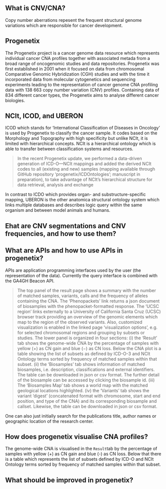## What is CNV/CNA?
Copy number aberrations repesent the frequent structural genome variations which are responsible 
for cancer development.

## Progenetix 

The Progenetix project is a cancer genome data resource which represents individual cancer CNA profiles together with associated metada from a broad range of oncogenomic studies and data repositories. Progenetix was first established in 2001 when it focused on data from chromosomal Comparative Genomic Hybridization (CGH) studies and with the time it incorporated data from molecular cytogenetics and sequencing experiments leading to the representation of cancer genome CNA profiling data with 138 663 copy number variation (CNV) profiles. Containing data of 834 different cancer types, the Progenetix aims to analyse different cancer biologies. 

## NCIt, ICOD, and UBERON

ICOD which stands for ‘International Classification of Diseases in Oncology’ is used by Progenetix to classify the cancer sample. It codes based on the Morphology and Topography with high specificity but unlike NCIt, it is limited with hierarchical concepts. NCIt is a hierarchical ontology which is able to transfer between classification systems and resources. 

>In the recent Progenetix update, we performed a data-driven generation of ICD-O—NCIt mappings and added the derived NCIt codes to all (existing and new) samples (mapping available through GitHub repository ‘progenetix/ICDOntologies’; manuscript in preparation), to take advantage of NCIt’s hierarchical structure for data retrieval, analysis and exchange

In contrast to ICDO which provides organ- and substructure-specific mapping, UBERON is the other anatomica structural ontology system which links multiple databases and describes logic query within the same organism and between model animals and humans. 

## Ehat are CNV segmentations and CNV frequencies, and how to use them?


## What are APIs and how to use APIs in progenetix?
APIs are application programming interfaces used by the user (the representation of the data). Currently the query interface is combined with the GA4GH Beacon API. 

>The top panel of the result page shows a summary with the number of matched samples, variants, calls and the frequency of alleles containing the CNA. The ‘Phenopackets’ link returns a json document of biosamples with the phenopacket-formatted response. The ‘UCSC region’ links externally to a University of California Santa Cruz (UCSC) browser track providing an overview of the genomic elements which map to the region of the observed variants. Also, customized visualization is enabled in the linked page ‘visualization options’, e.g. for selected chromosomal regions and grouping by subsets or studies. The lower panel is organized in four sections: (i) the ‘Result’ tab shows the genome-wide CNA by the percentage of samples with yellow (+) as CN gain and blue (−) as CN loss. Below the CNA plot is a table showing the list of subsets as defined by ICD-O-3 and NCIt Ontology terms sorted by frequency of matched samples within that subset. (ii) the ‘Biosamples’ tab shows information of matched biosamples, i.e. description, classifications and external identifiers. The table can be downloaded in json or csv format. The further detail of the biosample can be accessed by clicking the biosample id. (iii) The ‘Biosamples Map’ tab shows a world map with the matched geological locations highlighted. (iv) the ‘Variants’ tab shows the variant ‘digest’ (concatenated format with chromosome, start and end position, and type of the CNA) and its corresponding biosample and callset. Likewise, the table can be downloaded in json or csv format.

One can also just initially search for the publications title, author names or geographic location of the research center.

## How does progenetix visualise CNA profiles?

The genome-wide CNA is visualised in the `Result`tab by the percentage of samples with yellow (+) as CN gain and blue (-) as CN loss. Below that there is a table which represents the list of subsets defined by ICD-O and NCIt Ontology terms sorted by frequency of matched samples within that subset. 

## What should be improved in progenetix?

